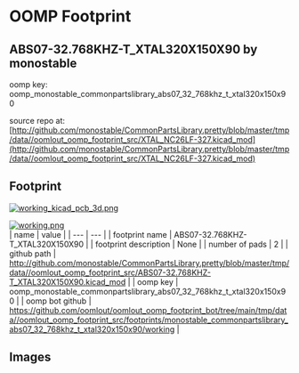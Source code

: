 # OOMP Footprint  
## ABS07-32.768KHZ-T_XTAL320X150X90  by monostable  
  
oomp key: oomp_monostable_commonpartslibrary_abs07_32_768khz_t_xtal320x150x90  
  
source repo at: [http://github.com/monostable/CommonPartsLibrary.pretty/blob/master/tmp/data//oomlout_oomp_footprint_src/XTAL_NC26LF-327.kicad_mod](http://github.com/monostable/CommonPartsLibrary.pretty/blob/master/tmp/data//oomlout_oomp_footprint_src/XTAL_NC26LF-327.kicad_mod)  
## Footprint  
  
[![working_kicad_pcb_3d.png](working_kicad_pcb_3d_600.png)](working_kicad_pcb_3d.png)  
  
[![working.png](working_600.png)](working.png)  
| name | value | 
| --- | --- | 
| footprint name | ABS07-32.768KHZ-T_XTAL320X150X90 | 
| footprint description | None | 
| number of pads | 2 | 
| github path | http://github.com/monostable/CommonPartsLibrary.pretty/blob/master/tmp/data//oomlout_oomp_footprint_src/ABS07-32.768KHZ-T_XTAL320X150X90.kicad_mod | 
| oomp key | oomp_monostable_commonpartslibrary_abs07_32_768khz_t_xtal320x150x90 | 
| oomp bot github | https://github.com/oomlout/oomlout_oomp_footprint_bot/tree/main/tmp/data//oomlout_oomp_footprint_src/footprints/monostable_commonpartslibrary_abs07_32_768khz_t_xtal320x150x90/working | 
## Images  
